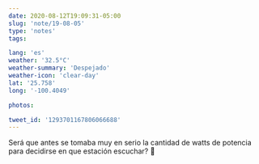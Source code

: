 ```yaml
---
date: 2020-08-12T19:09:31-05:00
slug: 'note/19-08-05'
type: 'notes'
tags:

lang: 'es'
weather: '32.5°C'
weather-summary: 'Despejado'
weather-icon: 'clear-day'
lat: '25.758'
long: '-100.4049'

photos:

tweet_id: '1293701167806066688'
---
```

Será que antes se tomaba muy en serio la cantidad de watts de potencia para decidirse en que estación escuchar? 🤔 